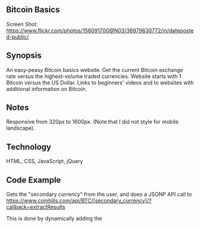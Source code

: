 ## Bitcoin Basics

Screen Shot:  https://www.flickr.com/photos/156091700@N03/36979630772/in/dateposted-public/

## Synopsis

An easy-peasy Bitcoin basics website.
Get the current Bitcoin exchange rate versus the highest-volume traded currencies.
Website starts with 1 Bitcoin versus the US Dollar.
Links to beginners' videos and to websites with additional information on Bitcoin.

## Notes

Responsive from 320px to 1600px.  (Note that I did not style for mobile landscape).

## Technology

HTML, CSS, JavaScript, jQuery

## Code Example

Gets the "secondary currency" from the user, and does a JSONP API call to
	https://www.coinhills.com/api/BTC/[secondary_currency]/?callback=extractResults

This is done by dynamically adding the <script> tag to the HTML for each call (and then remove tag).

## Motivation

To make it simple to get started with Bitcoin-- to understand how it works, and get the current price using the top world-wide currencies that are used to buy Bitcoin.  

## Installation

Project is at GitHub Pages:
		 https://dawolff.github.io/Bitcoin_Basics/

Code is at GitHub:
		 https://github.com/DAWolff/Bitcoin_Basics.git


## API Reference


## Tests


## Contributors

Created by Dennis Wolff
